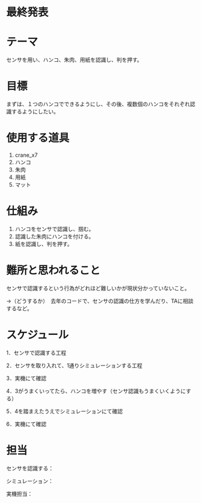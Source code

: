 # 最終発表

# テーマ
センサを用い、ハンコ、朱肉、用紙を認識し、判を押す。


# 目標
まずは、１つのハンコでできるようにし、その後、複数個のハンコをそれぞれ認識するようにしたい。

# 使用する道具
1. crane_x7
1. ハンコ
1. 朱肉
1. 用紙
1. マット


# 仕組み
1. ハンコをセンサで認識し、掴む。
2. 認識した朱肉にハンコを付ける。
3. 紙を認識し、判を押す。

#  難所と思われること
センサで認識するという行為がどれほど難しいかが現状分かっていないこと。

  →（どうするか）　去年のコードで、センサの認識の仕方を学んだり、TAに相談するなど。


#  スケジュール
1．センサで認識する工程

2．センサを取り入れて、1通りシミュレーションする工程

3．実機にて確認

4．3がうまくいってたら、ハンコを増やす（センサ認識もうまくいくようにする）

5．4を踏まえたうえでシミュレーションにて確認

6．実機にて確認


# 担当
センサを認識する：

シミュレーション：

実機担当：

